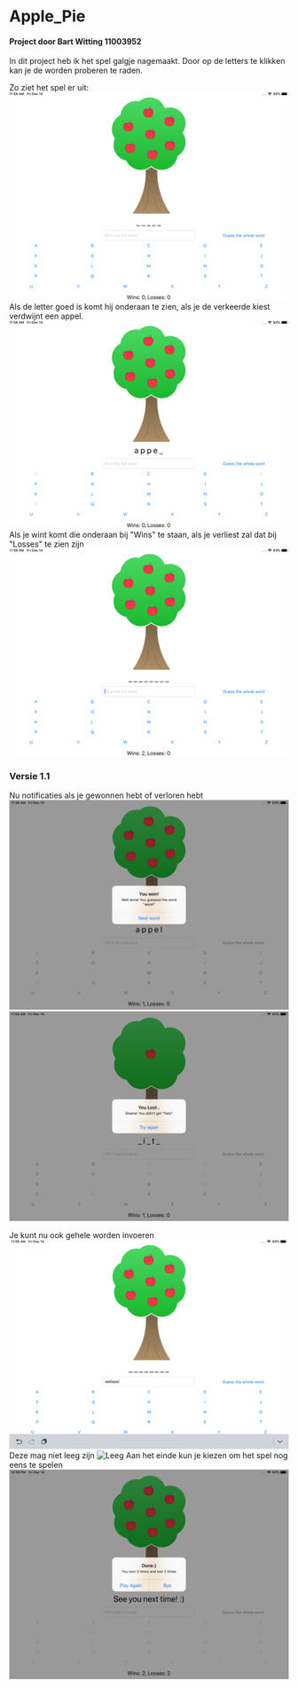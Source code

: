# Apple_Pie
#### Project door Bart Witting 11003952

In dit project heb ik het spel galgje nagemaakt. Door op de letters te klikken kan je de worden proberen te raden. 

Zo ziet het spel er uit:
![Begin van het spel](/doc/Start.png)
Als de letter goed is komt hij onderaan te zien, als je de verkeerde kiest verdwijnt een appel.
![Letter kiezen en spelen](/doc/Raden.png)
Als je wint komt die onderaan bij "Wins" te staan, als je verliest zal dat bij "Losses" te zien zijn
![Wins en Losses worden weergeven](/doc/Progress.png)

### Versie 1.1
Nu notificaties als je gewonnen hebt of verloren hebt
![Goed](/doc/Goed.png)
![Fout](/doc/Fout.png)

Je kunt nu ook gehele worden invoeren
![Woord](/doc/Raden1.png)
Deze mag niet leeg zijn
![Leeg](/doc/Empty.png)
Aan het einde kun je kiezen om het spel nog eens te spelen
![Klaar](/doc/Klaar.png)
